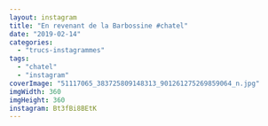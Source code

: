 ```yaml
---
layout: instagram
title: "En revenant de la Barbossine #chatel"
date: "2019-02-14"
categories: 
  - "trucs-instagrammes"
tags: 
  - "chatel"
  - "instagram"
coverImage: "51117065_383725809148313_901261275269859064_n.jpg"
imgWidth: 360
imgHeight: 360
instagram: Bt3fBi8BEtK
---
```

